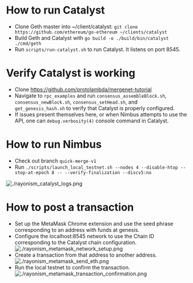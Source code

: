 # How to run Catalyst

- Clone Geth master into ~/client/catalyst: `git clone https://github.com/ethereum/go-ethereum ~/clients/catalyst`
- Build Geth and Catalyst with `go build -o ./build/bin/catalyst ./cmd/geth`
- Run `scripts/run-catalyst.sh` to run Catalyst. It listens on port 8545.

# Verify Catalyst is working

- Clone https://github.com/protolambda/mergenet-tutorial
- Navigate to `rpc_examples` and run `consensus_assembleBlock.sh`, `consensus_newBlock.sh`, `consensus_setHead.sh`, and `
get_genesis_hash.sh` to verify that Catalyst is properly configured.
- If issues present themselves here, or when Nimbus attempts to use the API, one can `debug.verbosity(4)` console command in Catalyst.

# How to run Nimbus

- Check out branch `quick-merge-v1`
- Run `./scripts/launch_local_testnet.sh --nodes 4 --disable-htop --stop-at-epoch 8 -- --verify-finalization --discv5:no`

![./rayonism_catalyst_logs.png](./rayonism_catalyst_logs.png)

# How to post a transaction

- Set up the MetaMask Chrome extension and use the seed phrase corresponding to an address with funds at genesis.
- Configure the localhost:8545 network to use the Chain ID corresponding to the Catalyst chain configuration.
![./rayonism_metamask_network_setup.png](./rayonism_metamask_network_setup.png)
- Create a transaction from that address to another address.
![./rayonism_metamask_send_eth.png](./rayonism_metamask_send_eth.png)
- Run the local testnet to confirm the transaction.
![./rayonism_metamask_transaction_confirmation.png](./rayonism_metamask_transaction_confirmation.png)
